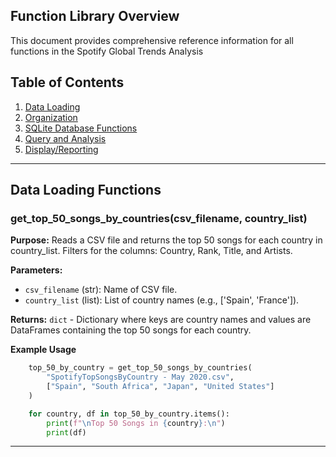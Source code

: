 ## Function Library Overview

This document provides comprehensive reference information for all functions in the Spotify Global Trends Analysis

## Table of Contents

1. [Data Loading](#data-loading-functions)
2. [Organization](#organization-functions)
3. [SQLite Database Functions](#SQLite-Database-Functions)
4. [Query and Analysis](#Query-Analysis-functions)
5. [Display/Reporting](#Display-Reporting-functions)

---

## Data Loading Functions

### get_top_50_songs_by_countries(csv_filename, country_list)

**Purpose:** Reads a CSV file and returns the top 50 songs for each country in country_list. Filters for the columns: Country, Rank, Title, and Artists.

**Parameters:**
- `csv_filename` (str): Name of CSV file.
- `country_list` (list): List of country names (e.g., ['Spain', 'France']). 

**Returns:** `dict` - Dictionary where keys are country names and values are DataFrames containing the top 50 songs for each country.

**Example Usage**
```python
    top_50_by_country = get_top_50_songs_by_countries(
        "SpotifyTopSongsByCountry - May 2020.csv",
        ["Spain", "South Africa", "Japan", "United States"]
    )

    for country, df in top_50_by_country.items():
        print(f"\nTop 50 Songs in {country}:\n")
        print(df)
```
---


